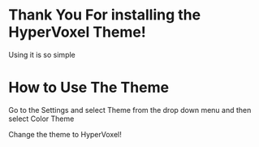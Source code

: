 # Thank You For installing the HyperVoxel Theme!

Using it is so simple

# How to Use The Theme

Go to the Settings
and select Theme from the drop down menu 
and then select Color Theme 

Change the theme to HyperVoxel!